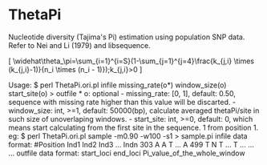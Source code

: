 # ThetaPi
Nucleotide diversity (Tajima's Pi) estimation using population SNP data. Refer to Nei and Li (1979) and libsequence.

  \[ \widehat\theta_\pi=\sum_{i=1}^{i=S}(1-\sum_{j=1}^{j=4}\frac{k_{j,i} \times (k_{j,i}-1)}{n_i \times (n_i - 1)});k_{j,i}>0 \]

   Usage: $ perl ThetaPi.ori.pl infile missing_rate(o*) window_size(o) start_site(o) > outfile
          * o: optional
          - missing_rate: [0, 1], default: 0.50, sequence with missing rate higher than this value will be discarted.
          - window_size: int, >=1, default: 50000(bp), calculate averaged thetaPi/site in such size of unoverlaping windows.
          - start_site: int, >=0, default: 0, which means start calculating from the first site in the sequence. 1 from position 1.
  eg: \$ perl ThetaPi.ori.pl sample -m0.90 -w100 -s1 > sample.pi
  infile data format:
          #Position Ind1 Ind2 Ind3 ... Indn
          303 A A T ... A
          499 T N T ... T
          ... ...
          ...
  outfile data format: start_loci end_loci Pi_value_of_the_whole_window

